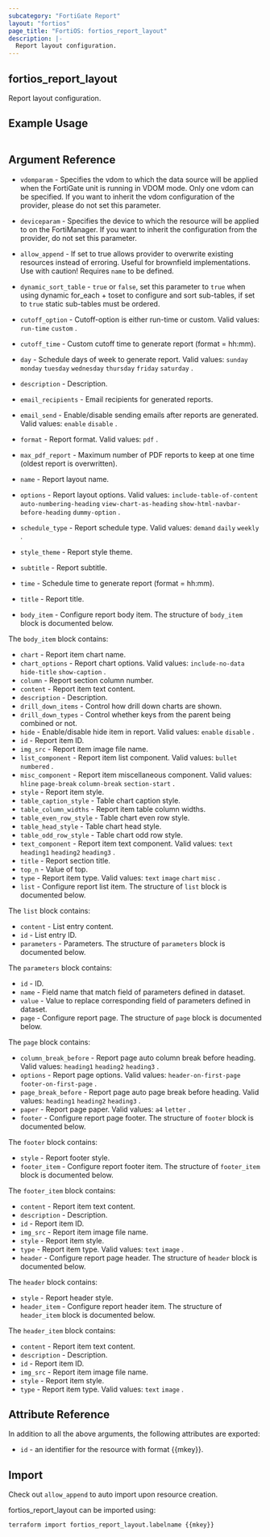 ```yaml
---
subcategory: "FortiGate Report"
layout: "fortios"
page_title: "FortiOS: fortios_report_layout"
description: |-
  Report layout configuration.
---
```


## fortios_report_layout
Report layout configuration.

## Example Usage

```hcl

```

## Argument Reference
* `vdomparam` - Specifies the vdom to which the data source will be applied when the FortiGate unit is running in VDOM mode. Only one vdom can be specified. If you want to inherit the vdom configuration of the provider, please do not set this parameter.
* `deviceparam` - Specifies the device to which the resource will be applied to on the FortiManager. If you want to inherit the configuration from the provider, do not set this parameter.
* `allow_append` - If set to true allows provider to overwrite existing resources instead of erroring. Useful for brownfield implementations. Use with caution! Requires `name` to be defined.
* `dynamic_sort_table` - `true` or `false`, set this parameter to `true` when using dynamic for_each + toset to configure and sort sub-tables, if set to `true` static sub-tables must be ordered.

* `cutoff_option` - Cutoff-option is either run-time or custom. Valid values: `run-time` `custom` .
* `cutoff_time` - Custom cutoff time to generate report (format = hh:mm).
* `day` - Schedule days of week to generate report. Valid values: `sunday` `monday` `tuesday` `wednesday` `thursday` `friday` `saturday` .
* `description` - Description.
* `email_recipients` - Email recipients for generated reports.
* `email_send` - Enable/disable sending emails after reports are generated. Valid values: `enable` `disable` .
* `format` - Report format. Valid values: `pdf` .
* `max_pdf_report` - Maximum number of PDF reports to keep at one time (oldest report is overwritten).
* `name` - Report layout name.
* `options` - Report layout options. Valid values: `include-table-of-content` `auto-numbering-heading` `view-chart-as-heading` `show-html-navbar-before-heading` `dummy-option` .
* `schedule_type` - Report schedule type. Valid values: `demand` `daily` `weekly` .
* `style_theme` - Report style theme.
* `subtitle` - Report subtitle.
* `time` - Schedule time to generate report (format = hh:mm).
* `title` - Report title.
* `body_item` - Configure report body item. The structure of `body_item` block is documented below.

The `body_item` block contains:

* `chart` - Report item chart name.
* `chart_options` - Report chart options. Valid values: `include-no-data` `hide-title` `show-caption` .
* `column` - Report section column number.
* `content` - Report item text content.
* `description` - Description.
* `drill_down_items` - Control how drill down charts are shown.
* `drill_down_types` - Control whether keys from the parent being combined or not.
* `hide` - Enable/disable hide item in report. Valid values: `enable` `disable` .
* `id` - Report item ID.
* `img_src` - Report item image file name.
* `list_component` - Report item list component. Valid values: `bullet` `numbered` .
* `misc_component` - Report item miscellaneous component. Valid values: `hline` `page-break` `column-break` `section-start` .
* `style` - Report item style.
* `table_caption_style` - Table chart caption style.
* `table_column_widths` - Report item table column widths.
* `table_even_row_style` - Table chart even row style.
* `table_head_style` - Table chart head style.
* `table_odd_row_style` - Table chart odd row style.
* `text_component` - Report item text component. Valid values: `text` `heading1` `heading2` `heading3` .
* `title` - Report section title.
* `top_n` - Value of top.
* `type` - Report item type. Valid values: `text` `image` `chart` `misc` .
* `list` - Configure report list item. The structure of `list` block is documented below.

The `list` block contains:

* `content` - List entry content.
* `id` - List entry ID.
* `parameters` - Parameters. The structure of `parameters` block is documented below.

The `parameters` block contains:

* `id` - ID.
* `name` - Field name that match field of parameters defined in dataset.
* `value` - Value to replace corresponding field of parameters defined in dataset.
* `page` - Configure report page. The structure of `page` block is documented below.

The `page` block contains:

* `column_break_before` - Report page auto column break before heading. Valid values: `heading1` `heading2` `heading3` .
* `options` - Report page options. Valid values: `header-on-first-page` `footer-on-first-page` .
* `page_break_before` - Report page auto page break before heading. Valid values: `heading1` `heading2` `heading3` .
* `paper` - Report page paper. Valid values: `a4` `letter` .
* `footer` - Configure report page footer. The structure of `footer` block is documented below.

The `footer` block contains:

* `style` - Report footer style.
* `footer_item` - Configure report footer item. The structure of `footer_item` block is documented below.

The `footer_item` block contains:

* `content` - Report item text content.
* `description` - Description.
* `id` - Report item ID.
* `img_src` - Report item image file name.
* `style` - Report item style.
* `type` - Report item type. Valid values: `text` `image` .
* `header` - Configure report page header. The structure of `header` block is documented below.

The `header` block contains:

* `style` - Report header style.
* `header_item` - Configure report header item. The structure of `header_item` block is documented below.

The `header_item` block contains:

* `content` - Report item text content.
* `description` - Description.
* `id` - Report item ID.
* `img_src` - Report item image file name.
* `style` - Report item style.
* `type` - Report item type. Valid values: `text` `image` .

## Attribute Reference

In addition to all the above arguments, the following attributes are exported:
* `id` - an identifier for the resource with format {{mkey}}.

## Import

Check out `allow_append` to auto import upon resource creation.

fortios_report_layout can be imported using:
```sh
terraform import fortios_report_layout.labelname {{mkey}}
```

